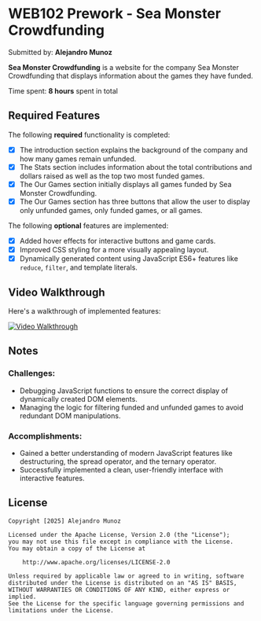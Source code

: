 # WEB102 Prework - Sea Monster Crowdfunding

Submitted by: **Alejandro Munoz**

**Sea Monster Crowdfunding** is a website for the company Sea Monster Crowdfunding that displays information about the games they have funded.

Time spent: **8 hours** spent in total

## Required Features

The following **required** functionality is completed:

* [x] The introduction section explains the background of the company and how many games remain unfunded.
* [x] The Stats section includes information about the total contributions and dollars raised as well as the top two most funded games.
* [x] The Our Games section initially displays all games funded by Sea Monster Crowdfunding.
* [x] The Our Games section has three buttons that allow the user to display only unfunded games, only funded games, or all games.

The following **optional** features are implemented:

* [x] Added hover effects for interactive buttons and game cards.
* [x] Improved CSS styling for a more visually appealing layout.
* [x] Dynamically generated content using JavaScript ES6+ features like `reduce`, `filter`, and template literals.

## Video Walkthrough

Here's a walkthrough of implemented features:

[![Video Walkthrough](https://img.youtube.com/vi/t_mUrOxqpN4/0.jpg)](https://youtu.be/t_mUrOxqpN4)

## Notes

### Challenges:
- Debugging JavaScript functions to ensure the correct display of dynamically created DOM elements.
- Managing the logic for filtering funded and unfunded games to avoid redundant DOM manipulations.

### Accomplishments:
- Gained a better understanding of modern JavaScript features like destructuring, the spread operator, and the ternary operator.
- Successfully implemented a clean, user-friendly interface with interactive features.

## License

    Copyright [2025] Alejandro Munoz

    Licensed under the Apache License, Version 2.0 (the "License");
    you may not use this file except in compliance with the License.
    You may obtain a copy of the License at

        http://www.apache.org/licenses/LICENSE-2.0

    Unless required by applicable law or agreed to in writing, software
    distributed under the License is distributed on an "AS IS" BASIS,
    WITHOUT WARRANTIES OR CONDITIONS OF ANY KIND, either express or implied.
    See the License for the specific language governing permissions and
    limitations under the License.

